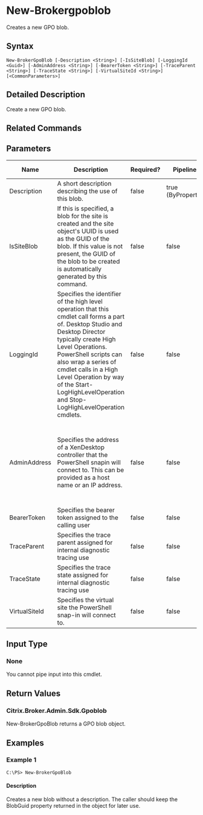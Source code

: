 ﻿
# New-Brokergpoblob
Creates a new GPO blob.
## Syntax

```
New-BrokerGpoBlob [-Description <String>] [-IsSiteBlob] [-LoggingId <Guid>] [-AdminAddress <String>] [-BearerToken <String>] [-TraceParent <String>] [-TraceState <String>] [-VirtualSiteId <String>] [<CommonParameters>]
```

## Detailed Description
Create a new GPO blob.


## Related Commands

## Parameters
| Name   | Description | Required? | Pipeline Input | Default Value |
| --- | --- | --- | --- | --- |
| Description | A short description describing the use of this blob. | false | true (ByPropertyName) |  |
| IsSiteBlob | If this is specified, a blob for the site is created and the site object's UUID is used as the GUID of the blob. If this value is not present, the GUID of the blob to be created is automatically generated by this command. | false | false |  |
| LoggingId | Specifies the identifier of the high level operation that this cmdlet call forms a part of. Desktop Studio and Desktop Director typically create High Level Operations. PowerShell scripts can also wrap a series of cmdlet calls in a High Level Operation by way of the Start-LogHighLevelOperation and Stop-LogHighLevelOperation cmdlets. | false | false |  |
| AdminAddress | Specifies the address of a XenDesktop controller that the PowerShell snapin will connect to. This can be provided as a host name or an IP address. | false | false | Localhost. Once a value is provided by any cmdlet, this value will become the default. |
| BearerToken | Specifies the bearer token assigned to the calling user | false | false |  |
| TraceParent | Specifies the trace parent assigned for internal diagnostic tracing use | false | false |  |
| TraceState | Specifies the trace state assigned for internal diagnostic tracing use | false | false |  |
| VirtualSiteId | Specifies the virtual site the PowerShell snap-in will connect to. | false | false |  |

## Input Type

### None
You cannot pipe input into this cmdlet.
## Return Values

### Citrix.Broker.Admin.Sdk.Gpoblob
New-BrokerGpoBlob returns a GPO blob object.
## Examples

### Example 1

```
C:\PS> New-BrokerGpoBlob
```

#### Description
Creates a new blob without a description. The caller should keep the BlobGuid property returned in the object for later use.
